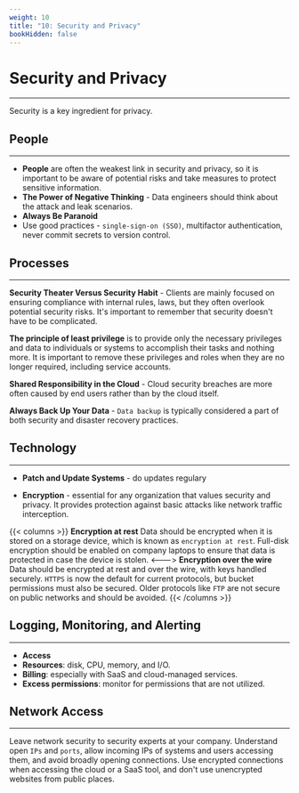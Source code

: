 ```yaml
---
weight: 10
title: "10: Security and Privacy"
bookHidden: false
---
```


# Security and Privacy
---

Security is a key ingredient for privacy.

## People
---

- **People** are often the weakest link in security and privacy, so it is important to be aware of potential risks and take measures to protect sensitive information.
- **The Power of Negative Thinking** - Data engineers should think about the attack and leak scenarios.
- **Always Be Paranoid**
- Use good practices - `single-sign-on (SSO)`, multifactor authentication, never commit secrets to version control.

## Processes
---

**Security Theater Versus Security Habit** - Clients are mainly focused on ensuring compliance with internal rules, laws, but they often overlook potential security risks. It's important to remember that security doesn't have to be complicated.

**The principle of least privilege** is to provide only the necessary privileges and data to individuals or systems to accomplish their tasks and nothing more. It is important to remove these privileges and roles when they are no longer required, including service accounts.

**Shared Responsibility in the Cloud** - Cloud security breaches are more often caused by end users rather than by the cloud itself.

**Always Back Up Your Data** - `Data backup` is typically considered a part of both security and disaster recovery practices.


## Technology
---

- **Patch and Update Systems** - do updates regulary

- **Encryption** - essential for any organization that values security and privacy. It provides protection against basic attacks like network traffic interception.

{{< columns >}}
**Encryption at rest**
Data should be encrypted when it is stored on a storage device, which is known as `encryption at rest`. Full-disk encryption should be enabled on company laptops to ensure that data is protected in case the device is stolen.
<--->
**Encryption over the wire**
Data should be encrypted at rest and over the wire, with keys handled securely. `HTTPS` is now the default for current protocols, but bucket permissions must also be secured. Older protocols like `FTP` are not secure on public networks and should be avoided.
{{< /columns >}}


## Logging, Monitoring, and Alerting
---

- **Access**
- **Resources**: disk, CPU, memory, and I/O.
- **Billing**: especially with SaaS and cloud-managed services.
- **Excess permissions**: monitor for permissions that are not utilized.
 

## Network Access
---

Leave network security to security experts at your company. Understand open `IPs` and `ports`, allow incoming IPs of systems and users accessing them, and avoid broadly opening connections. Use encrypted connections when accessing the cloud or a SaaS tool, and don't use unencrypted websites from public places.